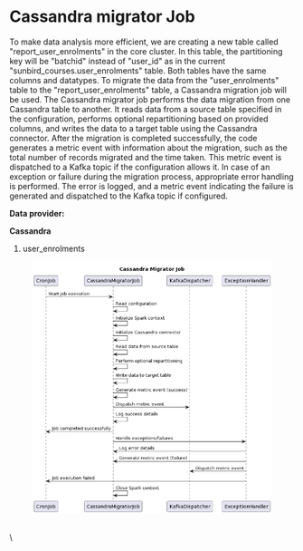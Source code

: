 # Cassandra migrator Job

To make data analysis more efficient, we are creating a new table called "report\_user\_enrolments" in the core cluster. In this table, the partitioning key will be "batchid" instead of "user\_id" as in the current "sunbird\_courses.user\_enrolments" table. Both tables have the same columns and datatypes. To migrate the data from the "user\_enrolments" table to the "report\_user\_enrolments" table, a Cassandra migration job will be used. The Cassandra migrator job performs the data migration from one Cassandra table to another. It reads data from a source table specified in the configuration, performs optional repartitioning based on provided columns, and writes the data to a target table using the Cassandra connector. After the migration is completed successfully, the code generates a metric event with information about the migration, such as the total number of records migrated and the time taken. This metric event is dispatched to a Kafka topic if the configuration allows it. In case of an exception or failure during the migration process, appropriate error handling is performed. The error is logged, and a metric event indicating the failure is generated and dispatched to the Kafka topic if configured.

**Data provider:**

**Cassandra**

1. user\_enrolments

<figure><img src="../../../../../.gitbook/assets/cassandra_migrator_job.png" alt=""><figcaption></figcaption></figure>

\
\
